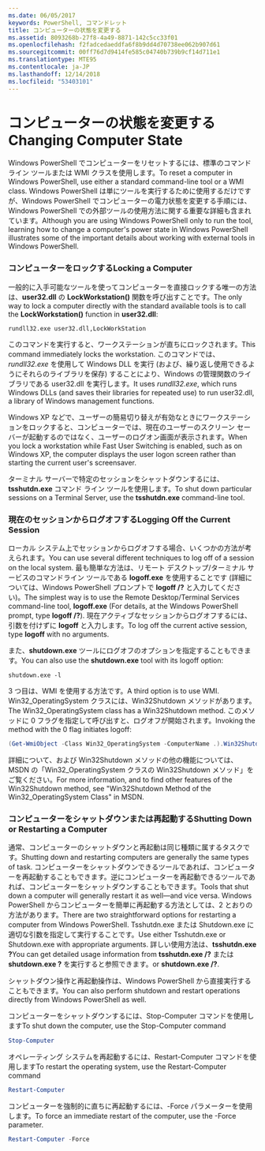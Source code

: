 ```yaml
---
ms.date: 06/05/2017
keywords: PowerShell, コマンドレット
title: コンピューターの状態を変更する
ms.assetid: 8093268b-27f8-4a49-8871-142c5cc33f01
ms.openlocfilehash: f2fadcedaeddfa6f8b9dd4d70738ee062b907d61
ms.sourcegitcommit: 00ff76d7d9414fe585c04740b739b9cf14d711e1
ms.translationtype: MTE95
ms.contentlocale: ja-JP
ms.lasthandoff: 12/14/2018
ms.locfileid: "53403101"
---
```

# <a name="changing-computer-state"></a><span data-ttu-id="7ddd1-103">コンピューターの状態を変更する</span><span class="sxs-lookup"><span data-stu-id="7ddd1-103">Changing Computer State</span></span>

<span data-ttu-id="7ddd1-104">Windows PowerShell でコンピューターをリセットするには、標準のコマンド ライン ツールまたは WMI クラスを使用します。</span><span class="sxs-lookup"><span data-stu-id="7ddd1-104">To reset a computer in Windows PowerShell, use either a standard command-line tool or a WMI class.</span></span> <span data-ttu-id="7ddd1-105">Windows PowerShell は単にツールを実行するために使用するだけですが、Windows PowerShell でコンピューターの電力状態を変更する手順には、Windows PowerShell での外部ツールの使用方法に関する重要な詳細も含まれています。</span><span class="sxs-lookup"><span data-stu-id="7ddd1-105">Although you are using Windows PowerShell only to run the tool, learning how to change a computer's power state in Windows PowerShell illustrates some of the important details about working with external tools in Windows PowerShell.</span></span>

### <a name="locking-a-computer"></a><span data-ttu-id="7ddd1-106">コンピューターをロックする</span><span class="sxs-lookup"><span data-stu-id="7ddd1-106">Locking a Computer</span></span>

<span data-ttu-id="7ddd1-107">一般的に入手可能なツールを使ってコンピューターを直接ロックする唯一の方法は、**user32.dll** の **LockWorkstation()** 関数を呼び出すことです。</span><span class="sxs-lookup"><span data-stu-id="7ddd1-107">The only way to lock a computer directly with the standard available tools is to call the **LockWorkstation()** function in **user32.dll**:</span></span>

```
rundll32.exe user32.dll,LockWorkStation
```

<span data-ttu-id="7ddd1-108">このコマンドを実行すると、ワークステーションが直ちにロックされます。</span><span class="sxs-lookup"><span data-stu-id="7ddd1-108">This command immediately locks the workstation.</span></span> <span data-ttu-id="7ddd1-109">このコマンドでは、*rundll32.exe* を使用して Windows DLL を実行 (および、繰り返し使用できるようにそれらのライブラリを保存) することにより、Windows の管理関数のライブラリである user32.dll を実行します。</span><span class="sxs-lookup"><span data-stu-id="7ddd1-109">It uses *rundll32.exe*, which runs Windows DLLs (and saves their libraries for repeated use) to run user32.dll, a library of Windows management functions.</span></span>

<span data-ttu-id="7ddd1-110">Windows XP などで、ユーザーの簡易切り替えが有効なときにワークステーションをロックすると、コンピューターでは、現在のユーザーのスクリーン セーバーが起動するのではなく、ユーザーのログオン画面が表示されます。</span><span class="sxs-lookup"><span data-stu-id="7ddd1-110">When you lock a workstation while Fast User Switching is enabled, such as on Windows XP, the computer displays the user logon screen rather than starting the current user's screensaver.</span></span>

<span data-ttu-id="7ddd1-111">ターミナル サーバーで特定のセッションをシャットダウンするには、**tsshutdn.exe** コマンド ライン ツールを使用します。</span><span class="sxs-lookup"><span data-stu-id="7ddd1-111">To shut down particular sessions on a Terminal Server, use the **tsshutdn.exe** command-line tool.</span></span>

### <a name="logging-off-the-current-session"></a><span data-ttu-id="7ddd1-112">現在のセッションからログオフする</span><span class="sxs-lookup"><span data-stu-id="7ddd1-112">Logging Off the Current Session</span></span>

<span data-ttu-id="7ddd1-113">ローカル システム上でセッションからログオフする場合、いくつかの方法が考えられます。</span><span class="sxs-lookup"><span data-stu-id="7ddd1-113">You can use several different techniques to log off of a session on the local system.</span></span> <span data-ttu-id="7ddd1-114">最も簡単な方法は、リモート デスクトップ/ターミナル サービスのコマンドライン ツールである **logoff.exe** を使用することです (詳細については、Windows PowerShell プロンプトで **logoff /?** と入力してください)。</span><span class="sxs-lookup"><span data-stu-id="7ddd1-114">The simplest way is to use the Remote Desktop/Terminal Services command-line tool, **logoff.exe** (For details, at the Windows PowerShell prompt, type **logoff /?**).</span></span> <span data-ttu-id="7ddd1-115">現在アクティブなセッションからログオフするには、引数を付けずに **logoff** と入力します。</span><span class="sxs-lookup"><span data-stu-id="7ddd1-115">To log off the current active session, type **logoff** with no arguments.</span></span>

<span data-ttu-id="7ddd1-116">また、**shutdown.exe** ツールにログオフのオプションを指定することもできます。</span><span class="sxs-lookup"><span data-stu-id="7ddd1-116">You can also use the **shutdown.exe** tool with its logoff option:</span></span>

```
shutdown.exe -l
```

<span data-ttu-id="7ddd1-117">3 つ目は、WMI を使用する方法です。</span><span class="sxs-lookup"><span data-stu-id="7ddd1-117">A third option is to use WMI.</span></span> <span data-ttu-id="7ddd1-118">Win32_OperatingSystem クラスには、Win32Shutdown メソッドがあります。</span><span class="sxs-lookup"><span data-stu-id="7ddd1-118">The Win32_OperatingSystem class has a Win32Shutdown method.</span></span> <span data-ttu-id="7ddd1-119">このメソッドに 0 フラグを指定して呼び出すと、ログオフが開始されます。</span><span class="sxs-lookup"><span data-stu-id="7ddd1-119">Invoking the method with the 0 flag initiates logoff:</span></span>

```powershell
(Get-WmiObject -Class Win32_OperatingSystem -ComputerName .).Win32Shutdown(0)
```

<span data-ttu-id="7ddd1-120">詳細について、および Win32Shutdown メソッドの他の機能については、MSDN の「Win32_OperatingSystem クラスの Win32Shutdown メソッド」をご覧ください。</span><span class="sxs-lookup"><span data-stu-id="7ddd1-120">For more information, and to find other features of the Win32Shutdown method, see "Win32Shutdown Method of the Win32_OperatingSystem Class" in MSDN.</span></span>

### <a name="shutting-down-or-restarting-a-computer"></a><span data-ttu-id="7ddd1-121">コンピューターをシャットダウンまたは再起動する</span><span class="sxs-lookup"><span data-stu-id="7ddd1-121">Shutting Down or Restarting a Computer</span></span>

<span data-ttu-id="7ddd1-122">通常、コンピューターのシャットダウンと再起動は同じ種類に属するタスクです。</span><span class="sxs-lookup"><span data-stu-id="7ddd1-122">Shutting down and restarting computers are generally the same types of task.</span></span> <span data-ttu-id="7ddd1-123">コンピューターをシャットダウンできるツールであれば、コンピューターを再起動することもできます。逆にコンピューターを再起動できるツールであれば、コンピューターをシャットダウンすることもできます。</span><span class="sxs-lookup"><span data-stu-id="7ddd1-123">Tools that shut down a computer will generally restart it as well—and vice versa.</span></span> <span data-ttu-id="7ddd1-124">Windows PowerShell からコンピューターを簡単に再起動する方法としては、2 とおりの方法があります。</span><span class="sxs-lookup"><span data-stu-id="7ddd1-124">There are two straightforward options for restarting a computer from Windows PowerShell.</span></span> <span data-ttu-id="7ddd1-125">Tsshutdn.exe または Shutdown.exe に適切な引数を指定して実行することです。</span><span class="sxs-lookup"><span data-stu-id="7ddd1-125">Use either Tsshutdn.exe or Shutdown.exe with appropriate arguments.</span></span> <span data-ttu-id="7ddd1-126">詳しい使用方法は、**tsshutdn.exe ?**</span><span class="sxs-lookup"><span data-stu-id="7ddd1-126">You can get detailed usage information from **tsshutdn.exe /?**</span></span> <span data-ttu-id="7ddd1-127">または **shutdown.exe ?** を実行すると参照できます。</span><span class="sxs-lookup"><span data-stu-id="7ddd1-127">or **shutdown.exe /?**.</span></span>

<span data-ttu-id="7ddd1-128">シャットダウン操作と再起動操作は、Windows PowerShell から直接実行することもできます。</span><span class="sxs-lookup"><span data-stu-id="7ddd1-128">You can also perform shutdown and restart operations directly from Windows PowerShell as well.</span></span>

<span data-ttu-id="7ddd1-129">コンピューターをシャットダウンするには、Stop-Computer コマンドを使用します</span><span class="sxs-lookup"><span data-stu-id="7ddd1-129">To shut down the computer, use the Stop-Computer command</span></span>

```powershell
Stop-Computer
```

<span data-ttu-id="7ddd1-130">オペレーティング システムを再起動するには、Restart-Computer コマンドを使用します</span><span class="sxs-lookup"><span data-stu-id="7ddd1-130">To restart the operating system, use the Restart-Computer command</span></span>

```powershell
Restart-Computer
```

<span data-ttu-id="7ddd1-131">コンピューターを強制的に直ちに再起動するには、-Force パラメーターを使用します。</span><span class="sxs-lookup"><span data-stu-id="7ddd1-131">To force an immediate restart of the computer, use the -Force parameter.</span></span>

```powershell
Restart-Computer -Force
```
